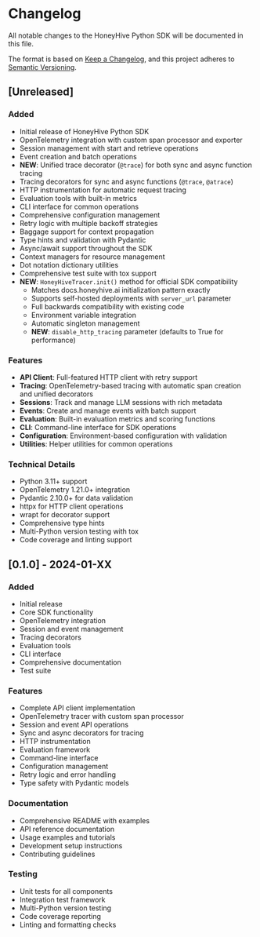 # Changelog

All notable changes to the HoneyHive Python SDK will be documented in this file.

The format is based on [Keep a Changelog](https://keepachangelog.com/en/1.0.0/),
and this project adheres to [Semantic Versioning](https://semver.org/spec/v2.0.0.html).

## [Unreleased]

### Added
- Initial release of HoneyHive Python SDK
- OpenTelemetry integration with custom span processor and exporter
- Session management with start and retrieve operations
- Event creation and batch operations
- **NEW**: Unified trace decorator (`@trace`) for both sync and async function tracing
- Tracing decorators for sync and async functions (`@trace`, `@atrace`)
- HTTP instrumentation for automatic request tracing
- Evaluation tools with built-in metrics
- CLI interface for common operations
- Comprehensive configuration management
- Retry logic with multiple backoff strategies
- Baggage support for context propagation
- Type hints and validation with Pydantic
- Async/await support throughout the SDK
- Context managers for resource management
- Dot notation dictionary utilities
- Comprehensive test suite with tox support
- **NEW**: `HoneyHiveTracer.init()` method for official SDK compatibility
  - Matches docs.honeyhive.ai initialization pattern exactly
  - Supports self-hosted deployments with `server_url` parameter
  - Full backwards compatibility with existing code
  - Environment variable integration
  - Automatic singleton management
  - **NEW**: `disable_http_tracing` parameter (defaults to True for performance)

### Features
- **API Client**: Full-featured HTTP client with retry support
- **Tracing**: OpenTelemetry-based tracing with automatic span creation and unified decorators
- **Sessions**: Track and manage LLM sessions with rich metadata
- **Events**: Create and manage events with batch support
- **Evaluation**: Built-in evaluation metrics and scoring functions
- **CLI**: Command-line interface for SDK operations
- **Configuration**: Environment-based configuration with validation
- **Utilities**: Helper utilities for common operations

### Technical Details
- Python 3.11+ support
- OpenTelemetry 1.21.0+ integration
- Pydantic 2.10.0+ for data validation
- httpx for HTTP client operations
- wrapt for decorator support
- Comprehensive type hints
- Multi-Python version testing with tox
- Code coverage and linting support

## [0.1.0] - 2024-01-XX

### Added
- Initial release
- Core SDK functionality
- OpenTelemetry integration
- Session and event management
- Tracing decorators
- Evaluation tools
- CLI interface
- Comprehensive documentation
- Test suite

### Features
- Complete API client implementation
- OpenTelemetry tracer with custom span processor
- Session and event API operations
- Sync and async decorators for tracing
- HTTP instrumentation
- Evaluation framework
- Command-line interface
- Configuration management
- Retry logic and error handling
- Type safety with Pydantic models

### Documentation
- Comprehensive README with examples
- API reference documentation
- Usage examples and tutorials
- Development setup instructions
- Contributing guidelines

### Testing
- Unit tests for all components
- Integration test framework
- Multi-Python version testing
- Code coverage reporting
- Linting and formatting checks
